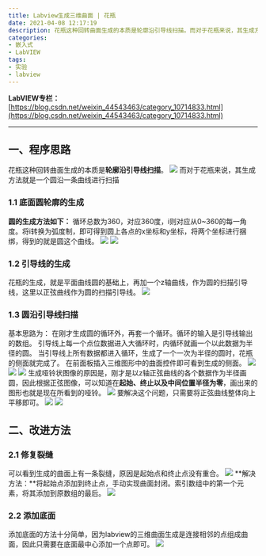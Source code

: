```yaml
---
title: Labview生成三维曲面 | 花瓶
date: 2021-04-08 12:17:19
description: 花瓶这种回转曲面生成的本质是轮廓沿引导线扫描。而对于花瓶来说，其生成方法就是一个圆沿一条曲线进行扫描。圆的生成方法如下：循环总数为360，对应360度，i则对应从0~360的每一角度。
categories:
- 嵌入式
- LabVIEW
tags:
- 实验
- labview
---
```


**LabVIEW专栏：**[https://blog.csdn.net/weixin_44543463/category_10714833.html](https://blog.csdn.net/weixin_44543463/category_10714833.html)

---
## 一、程序思路

花瓶这种回转曲面生成的本质是**轮廓沿引导线扫描**。
![](https://gitee.com/huffiema/pictures/raw/master/image/202112231723953-labview-vise-1.png)
而对于花瓶来说，其生成方法就是一个圆沿一条曲线进行扫描

### 1.1 底面圆轮廓的生成
**圆的生成方法如下：**
循环总数为360，对应360度，i则对应从0~360的每一角度。将i转换为弧度制，即可得到圆上各点的x坐标和y坐标，将两个坐标进行捆绑，得到的就是圆这个曲线。
![](https://gitee.com/huffiema/pictures/raw/master/image/202112231723797-labview-vise-2.png)
![](https://gitee.com/huffiema/pictures/raw/master/image/202112231724316-labview-vise-3.png)

### 1.2 引导线的生成
花瓶的生成，就是平面曲线圆的基础上，再加一个z轴曲线，作为圆的扫描引导线，这里以正弦曲线作为圆的扫描引导线。
![](https://gitee.com/huffiema/pictures/raw/master/image/202112231724512-labview-vise-4.png)

### 1.3 圆沿引导线扫描
基本思路为：
在刚才生成圆的循环外，再套一个循环。循环的输入是引导线输出的数组。
引导线上每一个点位数据进入大循环时，内循环就画一个以此数据为半径的圆。
当引导线上所有数据都进入循环，生成了一个一次为半径的圆时，花瓶的侧面就完成了。
在前面板插入三维图形中的曲面控件即可看到生成的侧面。
![](https://gitee.com/huffiema/pictures/raw/master/image/202112231724504-labview-vise-5.png)
![](https://gitee.com/huffiema/pictures/raw/master/image/202112231724697-labview-vise-6.png)
![](https://gitee.com/huffiema/pictures/raw/master/image/202112231725898-labview-vise-7.png)
生成哑铃状图像的原因是，刚才是以z轴正弦曲线的各个数据作为半径画圆，因此根据正弦图像，可以知道在**起始、终止以及中间位置半径为零**，画出来的图形也就是现在所看到的哑铃。
![](https://gitee.com/huffiema/pictures/raw/master/image/202112231725038-labview-vise-8.png)
要解决这个问题，只需要将正弦曲线整体向上平移即可。
![](https://gitee.com/huffiema/pictures/raw/master/image/202112231725571-labview-vise-9.png)
![](https://gitee.com/huffiema/pictures/raw/master/image/202112231725803-labview-vise-10.png)

## 二、改进方法
### 2.1 修复裂缝
可以看到生成的曲面上有一条裂缝，原因是起始点和终止点没有重合。
![](https://gitee.com/huffiema/pictures/raw/master/image/202112231726918-labview-vise-11.png)
**解决方法：**将起始点添加到终止点，手动实现曲面封闭。索引数组中的第一个元素，将其添加到原数组的最后。
![](https://gitee.com/huffiema/pictures/raw/master/image/202112231726775-labview-vise-12.png)

### 2.2 添加底面
添加底面的方法十分简单，因为labview的三维曲面生成是连接相邻的点组成曲面，因此只需要在底面最中心添加一个点即可。
![](https://gitee.com/huffiema/pictures/raw/master/image/202112231726743-labview-vise-13.png)